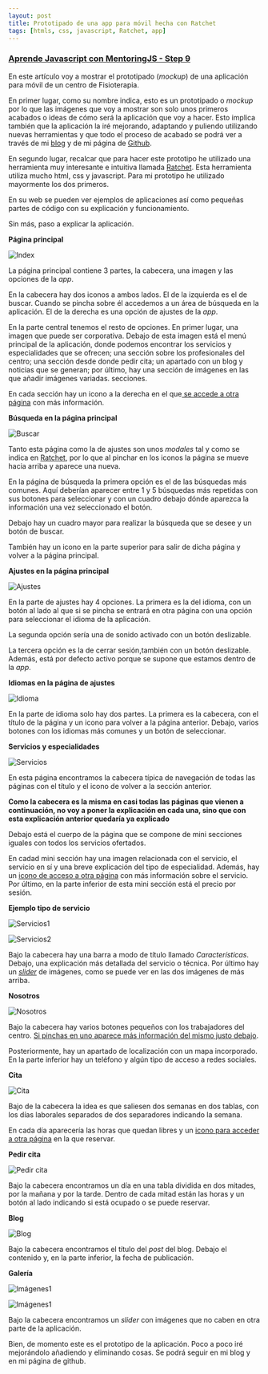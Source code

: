 ```yaml
---
layout: post
title: Prototipado de una app para móvil hecha con Ratchet
tags: [htmls, css, javascript, Ratchet, app]
---
```

### [Aprende Javascript con MentoringJS - Step 9 ](http://MentoringJS.com)

En este artículo voy a mostrar el prototipado (_mockup_) de una aplicación para móvil de un centro de Fisioterapia.

En primer lugar, como su nombre indica, esto es un prototipado o _mockup_ por lo que las imágenes que voy a mostrar son solo unos primeros acabados o ideas de cómo será la aplicación que voy a hacer. Esto implica también que la aplicación la iré mejorando, adaptando y puliendo utilizando nuevas herramientas y que todo el proceso de acabado se podrá ver a través de mi [blog](https://felipefcor.github.io/) y de mi página de [Github](https://github.com/felipefcor/Proyecto-app).

En segundo lugar, recalcar que para hacer este prototipo he utilizado una herramienta muy interesante e intuitiva llamada [Ratchet](http://goratchet.com/getting-started/).
Esta herramienta utiliza mucho html, css y javascript. Para mi prototipo he utilizado mayormente los dos primeros.

En su web se pueden ver ejemplos de aplicaciones así como pequeñas partes de código con su explicación y funcionamiento.

Sin más, paso a explicar la aplicación.

**Página principal**

![Index](https://raw.githubusercontent.com/felipefcor/Proyecto-app/master/img/index.png "Página principal")

La página principal contiene 3 partes, la cabecera, una imagen y las opciones de la _app_.

En la cabecera hay dos iconos a ambos lados. El de la izquierda es el de buscar. Cuando se pincha sobre él accedemos a un área de búsqueda en la aplicación. El de la derecha es una opción de ajustes de la _app_.

En la parte central tenemos el resto de opciones. En primer lugar, una imagen que puede ser corporativa. Debajo de esta imagen está el menú principal de la aplicación, donde podemos encontrar los servicios y especialidades que se ofrecen; una sección sobre los profesionales del centro; una sección desde donde pedir cita; un apartado con un blog y noticias que se generan; por último, hay una sección de imágenes en las que añadir imágenes variadas. secciones.

En cada sección hay un icono a la derecha en el que[ se accede a otra página](http://goratchet.com/one.html#push) con más información.


**Búsqueda en la página principal**

![Buscar](https://raw.githubusercontent.com/felipefcor/Proyecto-app/master/img/buscar.png "Buscar")

Tanto esta página como la de ajustes son unos _modales_ tal y como se indica en [Ratchet](http://goratchet.com/components/#modals), por lo que al pinchar en los iconos la página se mueve hacia arriba y aparece una nueva.

En la página de búsqueda la primera opción es el de las búsquedas más comunes. Aquí deberían aparecer entre 1 y 5 búsquedas más repetidas con sus botones para seleccionar y con un cuadro debajo dónde aparezca la información una vez seleccionado el botón.

Debajo hay un cuadro mayor para realizar la búsqueda que se desee y un botón de buscar.

También hay un icono en la parte superior para salir de dicha página y volver a la página principal.


 **Ajustes en la página principal**

![Ajustes](https://raw.githubusercontent.com/felipefcor/Proyecto-app/master/img/ajustes.png "Ajustes")

En la parte de ajustes hay 4 opciones.
La primera es la del idioma, con un botón al lado al que si se pincha se entrará en otra página con una opción para seleccionar el idioma de la aplicación.

La segunda opción sería una de sonido activado con un botón deslizable.

La tercera opción es la de cerrar sesión,también con un botón deslizable. Además, está por defecto activo porque se supone que estamos dentro de la _app_.


**Idiomas en la página de ajustes**

![Idioma](https://raw.githubusercontent.com/felipefcor/Proyecto-app/master/img/idiomas.png "Idiomas")

En la parte de idioma solo hay dos partes.
La primera es la cabecera, con el título de la página y un icono para volver a la página anterior.
Debajo, varios botones con los idiomas más comunes y un botón de seleccionar.


**Servicios y especialidades**

![Servicios](https://raw.githubusercontent.com/felipefcor/Proyecto-app/master/img/servicios.png "Servicios")

En esta página encontramos la cabecera típica de navegación de todas las páginas con el título y el icono de volver a la sección anterior.

**Como la cabecera es la misma en casi todas las páginas que vienen a continuación, no voy a poner la explicación en cada una, sino que con esta explicación anterior quedaría ya explicado**

Debajo está el cuerpo de la página que se compone de mini secciones iguales con todos los servicios ofertados.

En cadad mini sección hay una imagen relacionada con el servicio, el servicio en sí y una breve explicación del tipo de especialidad. Además, hay un [icono de acceso a otra página](http://goratchet.com/one.html#push) con más información sobre el servicio. Por último, en la parte inferior de esta mini sección está el precio por sesión.


**Ejemplo tipo de servicio**

![Servicios1](https://raw.githubusercontent.com/felipefcor/Proyecto-app/master/img/ganchos1.png "Especialidad")

![Servicios2](https://raw.githubusercontent.com/felipefcor/Proyecto-app/master/img/ganchos2.png "Especialidad")

Bajo la cabecera hay una barra a modo de título llamado _Características_. Debajo, una explicación más detallada del servicio o técnica. Por último hay un [_slider_](http://goratchet.com/one.html#sliders) de imágenes, como se puede ver en las dos imágenes de más arriba.



**Nosotros**

![Nosotros](https://raw.githubusercontent.com/felipefcor/Proyecto-app/master/img/nosotros.png "Nosotros")

Bajo la cabecera hay varios botones pequeños con los trabajadores del centro. [Si pinchas en uno aparece más información del mismo justo debajo](http://goratchet.com/one.html#segmentedControls).

Posteriormente, hay un apartado de localización con un mapa incorporado.
En la parte inferior hay un teléfono y algún tipo de acceso a redes sociales.


**Cita**

![Cita](https://raw.githubusercontent.com/felipefcor/Proyecto-app/master/img/cita.png "Cita")

Bajo de la cabecera la idea es que saliesen dos semanas en dos tablas, con los días laborales separados de dos separadores indicando la semana.

En cada día aparecería las horas que quedan libres y un [icono para acceder a otra página](http://goratchet.com/one.html#push) en la que reservar.


**Pedir cita**

![Pedir cita](https://raw.githubusercontent.com/felipefcor/Proyecto-app/master/img/lunes.png "Pedir cita")

Bajo la cabecera encontramos un día en una tabla dividida en dos mitades, por la mañana y por la tarde. Dentro de cada mitad están las horas y un botón al lado indicando si está ocupado o se puede reservar.


**Blog**

![Blog](https://raw.githubusercontent.com/felipefcor/Proyecto-app/master/img/blog.png "Blog")

Bajo la cabecera encontramos el título del _post_ del blog. Debajo el contenido y, en la parte inferior, la fecha de publicación.


**Galería**

![Imágenes1](https://raw.githubusercontent.com/felipefcor/Proyecto-app/master/img/imagenes1.png "Galería")

![Imágenes1](https://raw.githubusercontent.com/felipefcor/Proyecto-app/master/img/imagenes2.png "Galería")

Bajo la cabecera encontramos un _slider_ con imágenes que no caben en otra parte de la aplicación.


Bien, de momento este es el prototipo de la aplicación. Poco a poco iré mejorándolo añadiendo y eliminando cosas. Se podrá seguir en mi blog y en mi página de github.
